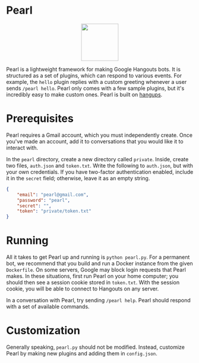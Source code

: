 # Pearl
<p align="center"><img src="pearl.png" width="100"/></p>

Pearl is a lightweight framework for making Google Hangouts bots. It is structured as a set of plugins, which can respond to various events. For example, the `hello` plugin replies with a custom greeting whenever a user sends `/pearl hello`. Pearl only comes with a few sample plugins, but it's incredibly easy to make custom ones. Pearl is built on [hangups](https://github.com/tdryer/hangups).

# Prerequisites
Pearl requires a Gmail account, which you must independently create. Once you've made an account, add it to conversations that you would like it to interact with.

In the `pearl` directory, create a new directory called `private`. Inside, create two files, `auth.json` and `token.txt`. Write the following to `auth.json`, but with your own credentials. If you have two-factor authentication enabled, include it in the `secret` field; otherwise, leave it as an empty string.
```json
{
	"email": "pearl@gmail.com",
	"password": "pearl",
	"secret": "",
	"token": "private/token.txt"
}
```

# Running
All it takes to get Pearl up and running is `python pearl.py`. For a permanent bot, we recommend that you build and run a Docker instance from the given `Dockerfile`. On some servers, Google may block login requests that Pearl makes. In these situations, first run Pearl on your home computer; you should then see a session cookie stored in `token.txt`. With the session cookie, you will be able to connect to Hangouts on any server.

In a conversation with Pearl, try sending `/pearl help`. Pearl should respond with a set of available commands.

# Customization
Generally speaking, `pearl.py` should not be modified. Instead, customize Pearl by making new plugins and adding them in `config.json`.
